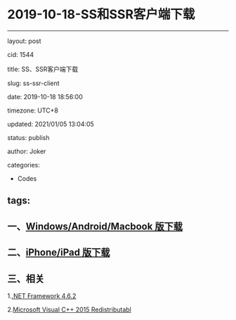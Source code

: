 # 2019-10-18-SS和SSR客户端下载
---
layout: post

cid: 1544

title: SS、SSR客户端下载

slug: ss-ssr-client

date: 2019-10-18 18:56:00

timezone: UTC+8

updated: 2021/01/05 13:04:05

status: publish

author: Joker

categories:
  - Codes

tags:
---

## 一、[Windows/Android/Macbook 版下载](https://cloud.joker.cc/#s/6kKR1YKg)

## 二、[iPhone/iPad 版下载](https://itunes.apple.com/cn/app/shadowsocks-wingy-proxy-for-http-socks5-ss/id1148026741?mt=8)

## 三、相关

1.[.NET Framework 4.6.2](https://www.microsoft.com/zh-CN/download/details.aspx?id=53344)

2.[Microsoft Visual C++ 2015 Redistributabl](https://www.microsoft.com/zh-CN/download/details.aspx?id=53840)
